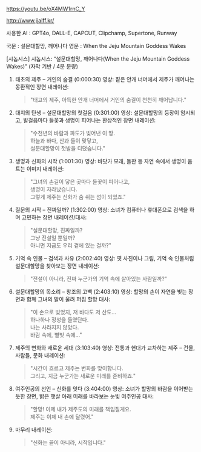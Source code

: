 https://youtu.be/oX4MW1rnC_Y

http://www.jjaiff.kr/

사용한 AI : GPT4o, DALL-E, CAPCUT, Clipchamp, Supertone, Runway

국문 : 설문대할망, 깨어나다
영문 : When the Jeju Mountain Goddess Wakes

[시놉시스]
시놉시스: “설문대할망, 깨어나다(When the Jeju Mountain Goddess Wakes)” (자막 기반 / 4분 분량)

1. 태초의 제주 – 거인의 숨결 (0:000:30)
   영상: 짙은 안개 너머에서 제주가 깨어나는 몽환적인 장면
   내레이션:
    > "태고의 제주, 아득한 안개 너머에서 거인의 숨결이 천천히 깨어납니다."
    
2. 대지의 탄생 – 설문대할망의 첫걸음 (0:301:00)
   영상: 설문대할망의 등장이 암시되고, 발걸음마다 들꽃과 생명이 피어나는 환상적인 장면
   내레이션:
    > "수천년의 바람과 파도가 빚어낸 이 땅.  
    > 하늘과 바다, 산과 들이 맞닿고,  
    > 설문대할망이 첫발을 디뎠습니다."
    
3. 생명과 신화의 시작 (1:001:30)
   영상: 바닷가 모래, 들판 등 자연 속에서 생명이 움트는 이미지
   내레이션:
    > "그녀의 손길이 닿은 곳마다 들꽃이 피어나고,  
    > 생명이 자라났습니다.  
    > 그렇게 제주는 신화가 숨 쉬는 섬이 되었죠."
    
4. 질문의 시작 – 진짜일까? (1:302:00)
   영상: 소녀가 컴퓨터나 휴대폰으로 검색을 하며 고민하는 장면
   내레이션/대사:
    > "설문대할망, 진짜일까?  
    > 그냥 전설일 뿐일까?  
    > 아니면 지금도 우리 곁에 있는 걸까?"
    
5. 기억 속 인물 – 검색과 사유 (2:002:40)
   영상: 옛 사진이나 그림, 기억 속 인물처럼 설문대할망을 찾아보는 장면
   내레이션:
    > "전설이 아니라, 진짜 누군가의 기억 속에 살아있는 사람일까?"
    
6. 설문대할망의 목소리 – 창조의 고백 (2:403:10)
   영상: 할망의 손이 자연을 빚는 장면과 함께 그녀의 말이 울려 퍼짐
   할망 대사:
    > "이 손으로 빚었지, 저 바다도 저 산도...  
    > 하나하나 정성을 들였단다.  
    > 나는 사라지지 않았다.  
    > 바람 속에, 별빛 속에..."
    
7. 제주의 변화와 새로운 세대 (3:103:40)
   영상: 전통과 현대가 교차하는 제주 – 건물, 사람들, 문화
   내레이션:
    > "시간이 흐르고 제주는 변화를 맞이합니다.  
    > 그리고, 지금 누군가는 새로운 미래를 준비하죠."
    
8. 여주인공의 선언 – 신화를 잇다 (3:404:00)
   영상: 소녀가 할망의 바람을 이어받는 듯한 장면, 밝은 햇살 아래 미래를 바라보는 눈빛
   여주인공 대사:
    > "할망! 이제 내가 제주도의 미래를 책임질게요.  
    > 제주는 이제 내 손에 달렸어."
    
9. 마무리 내레이션:
    > "신화는 끝이 아니라, 시작입니다."

